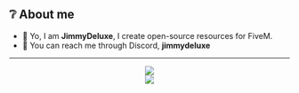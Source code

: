## ❔ About me
- 👋 Yo, I am **JimmyDeluxe**, I create open-source resources for FiveM.
- 🔭 You can reach me through Discord, **jimmydeluxe**

---

<div align="center">
  <img src="https://github-readme-stats.vercel.app/api?username=jimmydeluxe0&show_icons=true&theme=github_dark&hide_border=true">
</div>

<div align="center">
  <img src="https://github-readme-stats.vercel.app/api/top-langs/?username=jimmydeluxe0&theme=github_dark&hide_border=true">
</div>
